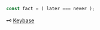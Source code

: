 ```javascript
const fact = ( later === never );
```

:old_key: [Keybase](https://keybase.io/inhabitant)

